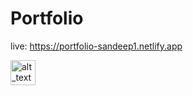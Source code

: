 # Portfolio 
live: https://portfolio-sandeep1.netlify.app

[<img alt="alt_text" width="40px" src="https://github.com/SandeepGurjar1/Portfolio/assets/101051507/0962e57b-16b6-4333-8596-544a91ed89ed" />](https://portfolio-sandeep1.netlify.app)
